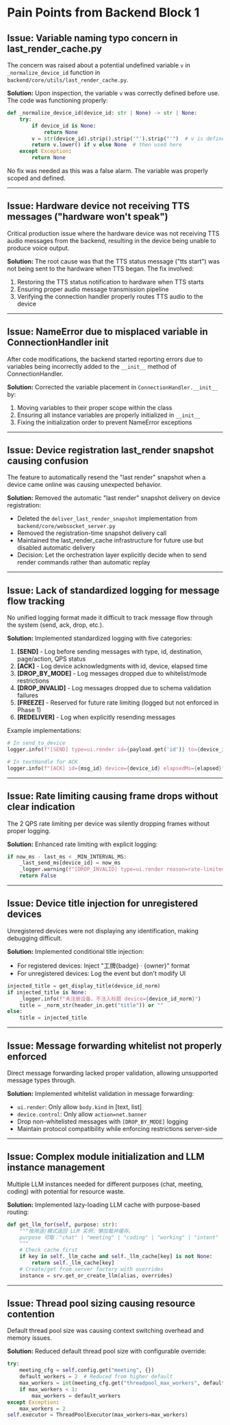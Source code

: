 # Pain Points from Backend Block 1

## Issue: Variable naming typo concern in last_render_cache.py
The concern was raised about a potential undefined variable `v` in `_normalize_device_id` function in `backend/core/utils/last_render_cache.py`.

**Solution:**
Upon inspection, the variable `v` was correctly defined before use. The code was functioning properly:
```python
def _normalize_device_id(device_id: str | None) -> str | None:
    try:
        if device_id is None:
            return None
        v = str(device_id).strip().strip('"').strip("'")  # v is defined here
        return v.lower() if v else None  # then used here
    except Exception:
        return None
```
No fix was needed as this was a false alarm. The variable was properly scoped and defined.

---

## Issue: Hardware device not receiving TTS messages ("hardware won't speak")
Critical production issue where the hardware device was not receiving TTS audio messages from the backend, resulting in the device being unable to produce voice output.

**Solution:**
The root cause was that the TTS status message ("tts start") was not being sent to the hardware when TTS began. The fix involved:
1. Restoring the TTS status notification to hardware when TTS starts
2. Ensuring proper audio message transmission pipeline
3. Verifying the connection handler properly routes TTS audio to the device

---

## Issue: NameError due to misplaced variable in ConnectionHandler __init__
After code modifications, the backend started reporting errors due to variables being incorrectly added to the `__init__` method of ConnectionHandler.

**Solution:**
Corrected the variable placement in `ConnectionHandler.__init__` by:
1. Moving variables to their proper scope within the class
2. Ensuring all instance variables are properly initialized in `__init__`
3. Fixing the initialization order to prevent NameError exceptions

---

## Issue: Device registration last_render snapshot causing confusion
The feature to automatically resend the "last render" snapshot when a device came online was causing unexpected behavior.

**Solution:**
Removed the automatic "last render" snapshot delivery on device registration:
- Deleted the `deliver_last_render_snapshot` implementation from `backend/core/websocket_server.py`
- Removed the registration-time snapshot delivery call
- Maintained the last_render_cache infrastructure for future use but disabled automatic delivery
- Decision: Let the orchestration layer explicitly decide when to send render commands rather than automatic replay

---

## Issue: Lack of standardized logging for message flow tracking
No unified logging format made it difficult to track message flow through the system (send, ack, drop, etc.).

**Solution:**
Implemented standardized logging with five categories:
1. **[SEND]** - Log before sending messages with type, id, destination, page/action, QPS status
2. **[ACK]** - Log device acknowledgments with id, device, elapsed time
3. **[DROP_BY_MODE]** - Log messages dropped due to whitelist/mode restrictions
4. **[DROP_INVALID]** - Log messages dropped due to schema validation failures
5. **[FREEZE]** - Reserved for future rate limiting (logged but not enforced in Phase 1)
6. **[REDELIVER]** - Log when explicitly resending messages

Example implementations:
```python
# In send_to_device
logger.info(f"[SEND] type=ui.render id={payload.get('id')} to={device_id} page={page} qps=ok")

# In textHandle for ACK
logger.info(f"[ACK] id={msg_id} device={device_id} elapsedMs={elapsed}")
```

---

## Issue: Rate limiting causing frame drops without clear indication
The 2 QPS rate limiting per device was silently dropping frames without proper logging.

**Solution:**
Enhanced rate limiting with explicit logging:
```python
if now_ms - last_ms < _MIN_INTERVAL_MS:
    _last_send_ms[device_id] = now_ms
    _logger.warning(f"[DROP_INVALID] type=ui.render reason=rate-limited interval={now_ms - last_ms} device={device_id}")
    return False
```

---

## Issue: Device title injection for unregistered devices
Unregistered devices were not displaying any identification, making debugging difficult.

**Solution:**
Implemented conditional title injection:
- For registered devices: Inject "工牌{badge} · {owner}" format
- For unregistered devices: Log the event but don't modify UI
```python
injected_title = get_display_title(device_id_norm)
if injected_title is None:
    _logger.info(f"未注册设备，不注入标题 device={device_id_norm}")
    title = _norm_str(header_in.get("title")) or ""
else:
    title = injected_title
```

---

## Issue: Message forwarding whitelist not properly enforced
Direct message forwarding lacked proper validation, allowing unsupported message types through.

**Solution:**
Implemented whitelist validation in message forwarding:
- `ui.render`: Only allow `body.kind` in [text, list]
- `device.control`: Only allow `action=net.banner`
- Drop non-whitelisted messages with `[DROP_BY_MODE]` logging
- Maintain protocol compatibility while enforcing restrictions server-side

---

## Issue: Complex module initialization and LLM instance management
Multiple LLM instances needed for different purposes (chat, meeting, coding) with potential for resource waste.

**Solution:**
Implemented lazy-loading LLM cache with purpose-based routing:
```python
def get_llm_for(self, purpose: str):
    """按用途/模式返回 LLM 实例，懒加载并缓存。
    purpose 可取："chat" | "meeting" | "coding" | "working" | "intent" | "memory"
    """
    # Check cache first
    if key in self._llm_cache and self._llm_cache[key] is not None:
        return self._llm_cache[key]
    # Create/get from server factory with overrides
    instance = srv.get_or_create_llm(alias, overrides)
```

---

## Issue: Thread pool sizing causing resource contention
Default thread pool size was causing context switching overhead and memory issues.

**Solution:**
Reduced default thread pool size with configurable override:
```python
try:
    meeting_cfg = self.config.get("meeting", {})
    default_workers = 2  # Reduced from higher default
    max_workers = int(meeting_cfg.get("threadpool_max_workers", default_workers))
    if max_workers < 1:
        max_workers = default_workers
except Exception:
    max_workers = 2
self.executor = ThreadPoolExecutor(max_workers=max_workers)
```
